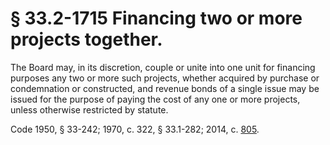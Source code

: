 # § 33.2-1715 Financing two or more projects together.

<p>The Board may, in its discretion, couple or unite into one unit for financing purposes any two or more such projects, whether acquired by purchase or condemnation or constructed, and revenue bonds of a single issue may be issued for the purpose of paying the cost of any one or more projects, unless otherwise restricted by statute.</p><p>Code 1950, § 33-242; 1970, c. 322, § 33.1-282; 2014, c. <a href='http://lis.virginia.gov/cgi-bin/legp604.exe?141+ful+CHAP0805'>805</a>.</p>